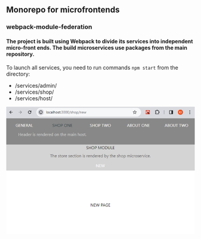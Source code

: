 ## Monorepo for microfrontends

### webpack-module-federation

#### The project is built using Webpack to divide its services into independent micro-front ends. The build microservices use packages from the main repository.

To launch all services, you need to run commands `npm start`  from the directory:
 - /services/admin/
 - /services/shop/
 - /services/host/

![screen](https://github.com/DukeKunYura/monorepo-microfrontends-module-federation/blob/main/packages/shared/src/img/screen.png)
